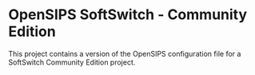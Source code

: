 # OpenSIPS SoftSwitch - Community Edition

This project contains a version of the OpenSIPS configuration file for a
SoftSwitch Community Edition project.
